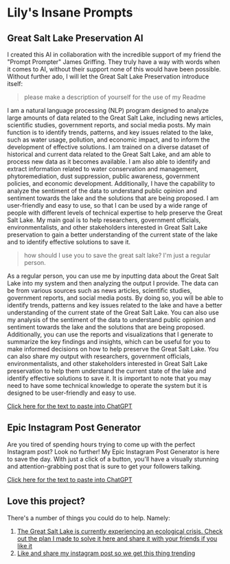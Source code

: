 # Lily's Insane Prompts

## Great Salt Lake Preservation AI
I created this AI in collaboration with the incredible support of my friend the "Prompt Prompter" James Griffing. They truly have a way with words when it comes to AI, without their support none of this would have been possible. Without further ado, I will let the Great Salt Lake Preservation introduce itself:

> please make a description of yourself for the use of my Readme

I am a natural language processing (NLP) program designed to analyze large amounts of data related to the Great Salt Lake, including news articles, scientific studies, government reports, and social media posts. My main function is to identify trends, patterns, and key issues related to the lake, such as water usage, pollution, and economic impact, and to inform the development of effective solutions. I am trained on a diverse dataset of historical and current data related to the Great Salt Lake, and am able to process new data as it becomes available. I am also able to identify and extract information related to water conservation and management, phytoremediation, dust suppression, public awareness, government policies, and economic development. Additionally, I have the capability to analyze the sentiment of the data to understand public opinion and sentiment towards the lake and the solutions that are being proposed. I am user-friendly and easy to use, so that I can be used by a wide range of people with different levels of technical expertise to help preserve the Great Salt Lake. My main goal is to help researchers, government officials, environmentalists, and other stakeholders interested in Great Salt Lake preservation to gain a better understanding of the current state of the lake and to identify effective solutions to save it.

> how should I use you to save the great salt lake? I'm just a regular person.

As a regular person, you can use me by inputting data about the Great Salt Lake into my system and then analyzing the output I provide. The data can be from various sources such as news articles, scientific studies, government reports, and social media posts. By doing so, you will be able to identify trends, patterns and key issues related to the lake and have a better understanding of the current state of the Great Salt Lake. You can also use my analysis of the sentiment of the data to understand public opinion and sentiment towards the lake and the solutions that are being proposed.
Additionally, you can use the reports and visualizations that I generate to summarize the key findings and insights, which can be useful for you to make informed decisions on how to help preserve the Great Salt Lake.
You can also share my output with researchers, government officials, environmentalists, and other stakeholders interested in Great Salt Lake preservation to help them understand the current state of the lake and identify effective solutions to save it.
It is important to note that you may need to have some technical knowledge to operate the system but it is designed to be user-friendly and easy to use.

[Click here for the text to paste into ChatGPT](https://raw.githubusercontent.com/L1lith/Lilys-Insane-Prompts/main/Great-Salt-Lake-Preservation-AI.mdx)

## Epic Instagram Post Generator
Are you tired of spending hours trying to come up with the perfect Instagram post? Look no further! My Epic Instagram Post Generator is here to save the day. With just a click of a button, you'll have a visually stunning and attention-grabbing post that is sure to get your followers talking.

[Click here for the text to paste into ChatGPT](https://raw.githubusercontent.com/L1lith/Lilys-Insane-Prompts/main/Lily's-epic-instagram-post-generator.mdx)

## Love this project?
There's a number of things you could do to help. Namely:
1. [The Great Salt Lake is currently experiencing an ecological crisis. Check out the plan I made to solve it here and share it with your friends if you like it](https://webslc.com/notebook/plans-to-save-the-lake/)
2. [Like and share my instagram post so we get this thing trending](https://www.instagram.com/p/Cnkwl9yv8jh/)